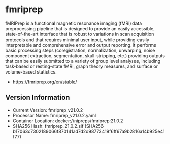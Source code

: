 # fmriprep

fMRIPrep is a functional magnetic resonance imaging (fMRI) data preprocessing pipeline that is designed to provide an easily accessible, state-of-the-art interface that is robust to variations in scan acquisition protocols and that requires minimal user input, while providing easily interpretable and comprehensive error and output reporting. It performs basic processing steps (coregistration, normalization, unwarping, noise component extraction, segmentation, skull-stripping, etc.) providing outputs that can be easily submitted to a variety of group level analyses, including task-based or resting-state fMRI, graph theory measures, and surface or volume-based statistics.

- https://fmriprep.org/en/stable/

## Version Information

- Current Version: fmriprep_v21.0.2
- Processor Name: fmriprep_v21.0.2.yaml
- Container Location: docker://nipreps/fmriprep:21.0.2
- SHA256 Hash: fmriprep_21.0.2.sif (SHA256 b17063c7302189066f870141ad7d2d98773419f6ff67a9b2816a14b925e41f77)
